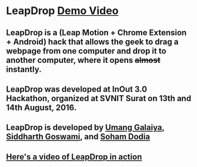 # LeapDrop [Demo Video](https://www.youtube.com/watch?v=ptT3npbsaRg)

## LeapDrop is a (Leap Motion + Chrome Extension + Android) hack that allows the geek to drag a webpage from one computer and drop it to another computer, where it opens ~~almost~~ instantly.

## LeapDrop was developed at InOut 3.0 Hackathon, organized at SVNIT Surat on 13th and 14th August, 2016.

## LeapDrop is developed by [Umang Galaiya](http://umanggalaiya.in/), [Siddharth Goswami](http://siddharth.xyz/), and [Soham Dodia](http://sohamdodia.tk)

## [Here's a video of LeapDrop in action](https://www.youtube.com/watch?v=ptT3npbsaRg)
